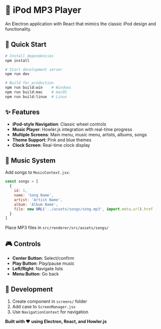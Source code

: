 # 🎵 iPod MP3 Player

An Electron application with React that mimics the classic iPod design and functionality.

## 🚀 Quick Start

```bash
# Install dependencies
npm install

# Start development server
npm run dev

# Build for production
npm run build:win    # Windows
npm run build:mac    # macOS
npm run build:linux  # Linux
```


## ✨ Features

- **iPod-style Navigation**: Classic wheel controls
- **Music Player**: Howler.js integration with real-time progress
- **Multiple Screens**: Main menu, music menu, artists, albums, songs
- **Theme Support**: Pink and blue themes
- **Clock Screen**: Real-time clock display

## 🎵 Music System

Add songs to `MusicContext.jsx`:

```javascript
const songs = [
  {
    id: 1,
    name: 'Song Name',
    artist: 'Artist Name',
    album: 'Album Name',
    file: new URL('../assets/songs/song.mp3', import.meta.url).href
  }
]
```

Place MP3 files in `src/renderer/src/assets/songs/`

## 🎮 Controls

- **Center Button**: Select/confirm
- **Play Button**: Play/pause music
- **Left/Right**: Navigate lists
- **Menu Button**: Go back

## 🚀 Development

1. Create component in `screens/` folder
2. Add case to `ScreenManager.jsx`
3. Use `NavigationContext` for navigation


**Built with ❤️ using Electron, React, and Howler.js**